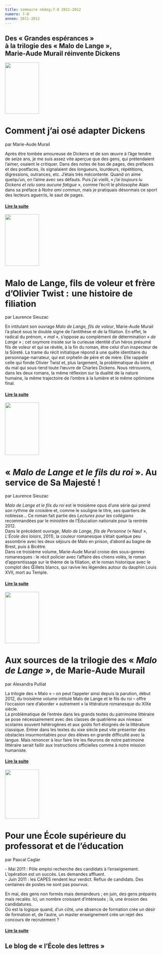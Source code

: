 ```yaml
---
title: sommaire n&deg;7-8 2011-2012
numero: 7-8
annee: 2011-2012
---
```


<h2><strong>Des &laquo; Grandes esp&eacute;rances &raquo;<br />
à la trilogie des « Malo de Lange »,<br />
Marie-Aude Murail r&eacute;invente Dickens</strong></h2>

<div class="article">
<img src="/pages/static/sommaires/images/1_grandesesperances.png" width="112" height="169" class="image" />
<h1>Comment j&rsquo;ai os&eacute; adapter Dickens</h1>
<p>par Marie-Aude Murail</p>
<p class="aligner">Apr&egrave;s &ecirc;tre tomb&eacute;e amoureuse de Dickens et de son &oelig;uvre &agrave; l&rsquo;&acirc;ge tendre de seize ans, je me suis assez vite aper&ccedil;ue que des gens, qui pr&eacute;tendaient l&rsquo;aimer, osaient le critiquer. Dans des notes de bas de pages, des pr&eacute;faces et des postfaces, ils signalaient des longueurs, lourdeurs, r&eacute;p&eacute;titions, digressions, outrances, etc. J&rsquo;&eacute;tais tr&egrave;s m&eacute;contente. Quand on aime quelqu&rsquo;un, on l&rsquo;aime avec ses d&eacute;fauts. Puis j&rsquo;ai vieilli, &laquo; <em>j&rsquo;ai toujours lu Dickens et relu sans aucune fatigue</em> », comme l’écrit le philosophe Alain dans sa préface à <em>Notre ami commun</em>, mais je pratiquais d&eacute;sormais ce sport des lecteurs aguerris, le saut de pages.</p>
<h4><a href="/articles">Lire la suite </a></h4>
</div>
<div class="article">
  <img src="/pages/static/sommaires/images/2_murail_malo_de_lange.jpg" width="112" height="170" class="image" />
  <h1>Malo de Lange, fils de voleur et fr&egrave;re d&rsquo;Olivier Twist :&#8200;une histoire de filiation</h1>
<p>par Laurence Sieuzac</p>
<p class="aligner">En intitulant son ouvrage <em>Malo de Lange, fils de voleur</em>, Marie-Aude Murail l&rsquo;a plac&eacute; sous le double signe de l&rsquo;antith&egrave;se et de la filiation. En effet, le radical du pr&eacute;nom, &laquo; <em>mal</em> », s’oppose au complément de détermination « <em>de Lange</em> » ; cet oxymore insiste sur la curieuse identité d’un héros présumé fils de voleur et qui se révèle, à la fin du roman, être celui d’un inspecteur de la Sûreté.
La trame du récit initiatique répond à une quête identitaire du personnage-narrateur, qui est orphelin de père et de mère. Elle rappelle celle qui fonde Olivier Twist et, plus largement, la problématique du bien et du mal qui sous-tend toute l’œuvre de Charles Dickens. Nous retrouvons, dans les deux romans, la même réflexion sur la dualité de la nature humaine, la même trajectoire de l’ombre à la lumière et le même optimisme final.</p>
<h4><a href="/articles">Lire la suite </a></h4>
</div>
<div class="article">
  <img src="/pages/static/sommaires/images/3_malo_de_lange_et_le_fils_du_roi.jpg" width="112" height="173" class="image" />
  <h1>« <em>Malo de Lange et le fils du roi</em> ». Au service de Sa Majesté !</h1>
<p>par Laurence Sieuzac</p>
<p class="aligner"><em>Malo de Lange et le fils du roi</em> est le troisi&egrave;me opus d&rsquo;une s&eacute;rie qui prend son rythme de croisi&egrave;re et, comme le souligne le titre, ses quartiers de noblesse... Ce roman fait partie des <em>Lectures pour les coll&eacute;giens</em> recommand&eacute;es par le minist&egrave;re de l&rsquo;&Eacute;ducation nationale pour la rentr&eacute;e 2012.<br />
Dans le pr&eacute;c&eacute;dent ouvrage, <em>Malo de Lange, fils de Personne</em> (&laquo; Neuf &raquo;, <em>L&rsquo;&Eacute;cole des loisirs</em>, 2011), la couleur romanesque s&rsquo;&eacute;tait quelque peu assombrie avec les deux s&eacute;jours de Malo en prison, d&rsquo;abord au bagne de Brest, puis &agrave; Bic&ecirc;tre. <br />
Dans ce troisi&egrave;me volume, Marie-Aude Murail croise des sous-genres romanesques : le r&eacute;cit policier avec l&rsquo;affaire des chiens vol&eacute;s, le roman d&rsquo;apprentissage sur le th&egrave;me de la filiation, et le roman historique avec le complot des &OElig;illets blancs, qui ravive les l&eacute;gendes autour du dauphin Louis XVII, mort au Temple.</p>
<h4><a href="/articles">Lire la suite </a></h4>
</div>
<div class="article"> <img src="/pages/static/sommaires/images/4_malo_de_lange_fils_de_personne.jpg" width="112" height="169" class="image" />
  <h1>Aux sources de la trilogie des &laquo; <em>Malo de Lange</em> », de Marie-Aude Murail</h1>
  <p>par Alexandra Pulliat</p>
  <p class="aligner">La trilogie des &laquo; Malo &raquo; &ndash; on peut l&rsquo;appeler ainsi depuis la parution, d&eacute;but 2012, du troisi&egrave;me volume intitul&eacute; Malo de Lange et le fils du roi &ndash; offre l&rsquo;occasion rare d&rsquo;aborder &laquo; autrement &raquo; la litt&eacute;rature romanesque du XIXe si&egrave;cle.<br />
La probl&eacute;matique de l&rsquo;entr&eacute;e dans les grands textes du patrimoine litt&eacute;raire se pose n&eacute;cessairement avec des classes de quatri&egrave;me aux niveaux scolaires souvent h&eacute;t&eacute;rog&egrave;nes et aux go&ucirc;ts fort &eacute;loign&eacute;s de la litt&eacute;rature classique. Entrer dans les textes du xixe si&egrave;cle peut vite pr&eacute;senter des obstacles insurmontables pour des &eacute;l&egrave;ves en grande difficult&eacute; avec la langue. Mais renoncer &agrave; leur faire lire les fleurons de notre patrimoine litt&eacute;raire serait faillir aux Instructions officielles comme &agrave; notre mission humaniste.</p>
  <h4><a href="/articles">Lire la suite</a></h4>
</div>
<div class="article"> <img src="/pages/static/sommaires/images/5_pole-emploi-ou-education-nationalejpg.jpg" width="112" height="162" class="image" />
  <h1>Pour une &Eacute;cole sup&eacute;rieure du professorat et de l&rsquo;&eacute;ducation</h1>
  <p>par Pascal Caglar</p>
  <p class="aligner">- Mai 2011 : P&ocirc;le emploi recherche des candidats &agrave; l&rsquo;enseignement. L&rsquo;op&eacute;ration est un succ&egrave;s. Les demandes affluent.<br />
- Juin 2011 : les CAPES rendent leur verdict. Reflux de candidats. Des centaines de postes ne sont pas pourvus.</p>

<p>En mai, des gens non form&eacute;s mais demandeurs ; en juin, des gens pr&eacute;par&eacute;s mais recal&eacute;s. Ici, un nombre croissant d&rsquo;int&eacute;ress&eacute;s ; l&agrave;, une &eacute;rosion des candidatures.<br />
O&ugrave; est la logique quand, d&rsquo;un c&ocirc;t&eacute;, une absence de formation cr&eacute;e un d&eacute;sir de formation et, de l&rsquo;autre, un master enseignement cr&eacute;e un rejet des concours de recrutement ?</p>
  <h4><a href="/articles">Lire la suite </a></h4>
</div>
<h2>Le blog de &laquo;&nbsp;l&rsquo;&Eacute;cole des lettres&nbsp;&raquo;</h2>


</div>
